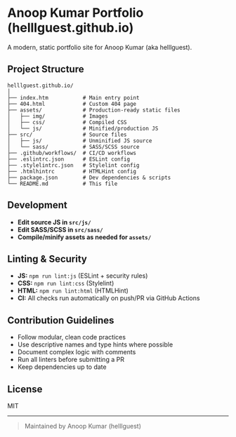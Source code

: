 # Anoop Kumar Portfolio (helllguest.github.io)

A modern, static portfolio site for Anoop Kumar (aka helllguest).

## Project Structure

```
helllguest.github.io/
│
├── index.htm           # Main entry point
├── 404.html            # Custom 404 page
├── assets/             # Production-ready static files
│   ├── img/            # Images
│   ├── css/            # Compiled CSS
│   └── js/             # Minified/production JS
├── src/                # Source files
│   ├── js/             # Unminified JS source
│   └── sass/           # SASS/SCSS source
├── .github/workflows/  # CI/CD workflows
├── .eslintrc.json      # ESLint config
├── .stylelintrc.json   # Stylelint config
├── .htmlhintrc         # HTMLHint config
├── package.json        # Dev dependencies & scripts
└── README.md           # This file
```

## Development

- **Edit source JS in `src/js/`**
- **Edit SASS/SCSS in `src/sass/`**
- **Compile/minify assets as needed for `assets/`**

## Linting & Security

- **JS:** `npm run lint:js` (ESLint + security rules)
- **CSS:** `npm run lint:css` (Stylelint)
- **HTML:** `npm run lint:html` (HTMLHint)
- **CI:** All checks run automatically on push/PR via GitHub Actions

## Contribution Guidelines

- Follow modular, clean code practices
- Use descriptive names and type hints where possible
- Document complex logic with comments
- Run all linters before submitting a PR
- Keep dependencies up to date

## License

MIT

---

> Maintained by Anoop Kumar (helllguest) 